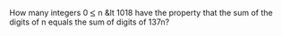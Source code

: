   How many integers 0 <img src='images/symbol_le.gif' width='10' height='12' alt='&le;' border='0' style='vertical-align:middle;' /> n &lt 1018 have the property that the sum of the digits of n equals the sum of digits of 137n?  